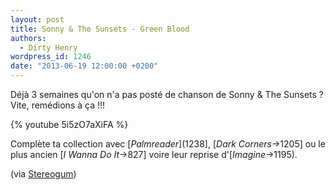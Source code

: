 ```yaml
---
layout: post
title: Sonny & The Sunsets - Green Blood
authors:
  - Dirty Henry
wordpress_id: 1246
date: "2013-06-19 12:00:00 +0200"
---
```


Déjà 3 semaines qu'on n'a pas posté de chanson de Sonny & The Sunsets ? Vite,
remédions à ça !!!

{% youtube 5i5zO7aXiFA %}

Complète ta collection avec [*Palmreader*](1238], [*Dark Corners*->1205] ou le
plus ancien [*I Wanna Do It*->827] voire leur reprise d'[_Imagine_->1195).

(via
[Stereogum](http://www.stereogum.com/1384481/sonny-the-sunsets-green-blood-video/video/))
